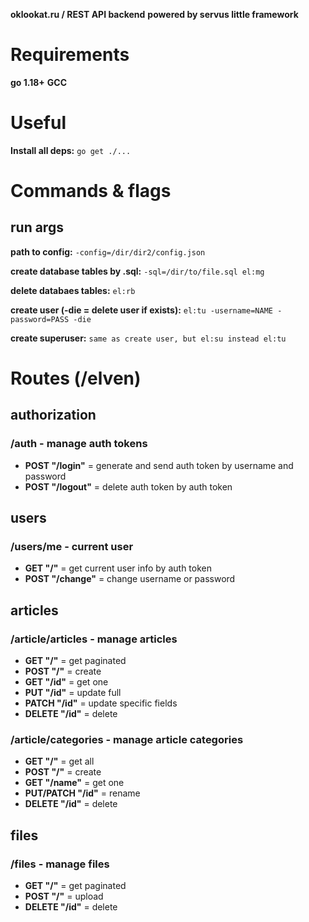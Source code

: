 **oklookat.ru / REST API backend**
**powered by servus little framework**

# Requirements

**go 1.18+**
**GCC**

# Useful

**Install all deps:**
```go get ./...```


# Commands & flags

## run args
**path to config:**
```-config=/dir/dir2/config.json```

**create database tables by .sql:**
```-sql=/dir/to/file.sql el:mg```

**delete databaes tables:**
```el:rb```

**create user (-die = delete user if exists):**
```el:tu -username=NAME -password=PASS -die```

**create superuser:**
```same as create user, but el:su instead el:tu```


# Routes (/elven)

## authorization
### /auth - manage auth tokens
- **POST "/login"** = generate and send auth token by username and password
- **POST "/logout"** = delete auth token by auth token

## users
### /users/me - current user
- **GET "/"** = get current user info by auth token
- **POST "/change"** = change username or password

## articles
### /article/articles - manage articles
- **GET "/"** = get paginated
- **POST "/"** = create
- **GET "/id"** = get one
- **PUT "/id"** = update full
- **PATCH "/id"** = update specific fields
- **DELETE "/id"** = delete

### /article/categories - manage article categories
- **GET "/"** = get all
- **POST "/"** = create
- **GET "/name"** = get one
- **PUT/PATCH "/id"** = rename
- **DELETE "/id"** = delete

## files
### /files - manage files
- **GET "/"** = get paginated
- **POST "/"** = upload
- **DELETE "/id"** = delete
